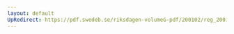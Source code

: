 ```yaml
---
layout: default
UpRedirect: https://pdf.swedeb.se/riksdagen-volumeG-pdf/200102/reg_200102/reg_200102_0030.pdf
---
```

